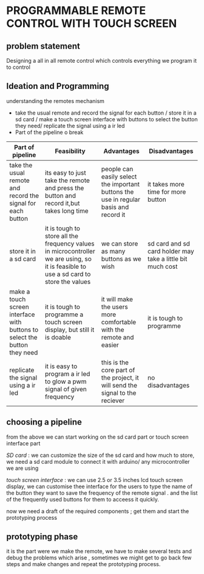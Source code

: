 # PROGRAMMABLE REMOTE CONTROL WITH TOUCH SCREEN
## problem statement
Designing a all in all remote control which controls everything we program it to control
## Ideation and Programming
understanding the remotes mechanism
* take the usual remote and record the signal for each button / store it in a sd card / make a touch screen interface with buttons to select the button they need/ replicate the signal using a ir led 
* Part of the pipeline o break

| Part of pipeline  | Feasibility | Advantages | Disadvantages |
|----|----|----|----|
| take the usual remote and record the signal for each button | its easy to just take the remote and press the button and record it,but takes long time|  people can easily select the important buttons the use in regular basis and record it  |  it takes more time for more button |  
| store it in a sd card | it is tough to store all the frequency values in microcontroller we are using, so it is feasible to use a sd card to store the values | we can store as many buttons as we wish | sd card and sd card holder may take a little bit much cost |
| make a touch screen interface with buttons to select the button they need | it is tough to programme a touch screen display, but still it is doable | it will make the users more comfortable with the remote and easier | it is tough to programme |
| replicate the signal using a ir led | it is easy to program a ir led to glow a pwm signal of given frequency | this is the core part of the project, it will send the signal to the reciever | no disadvantages |
## choosing a pipeline
from the above we can start working on the sd card part or touch screen interface part 
  
  _SD card_ : we can customize the size of the sd card and how much to store, we need a sd card module to connect it with arduino/ any microcontroller we are using
 
 _touch screen interface_ : we can use 2.5 or 3.5 inches lcd touch screen display, we can customise thee interface for the users to type the name of the button they want to save the frequency of the remote signal . and the list of the frequently used buttons for them to acceess it quickly.

now we need a draft of the required components ; get them and start the prototyping process
## prototyping phase
it is the part were we make the remote, we have to make several tests and debug the problems which arise , sometimes we might get to go back few steps and make changes and repeat the prototyping process.
